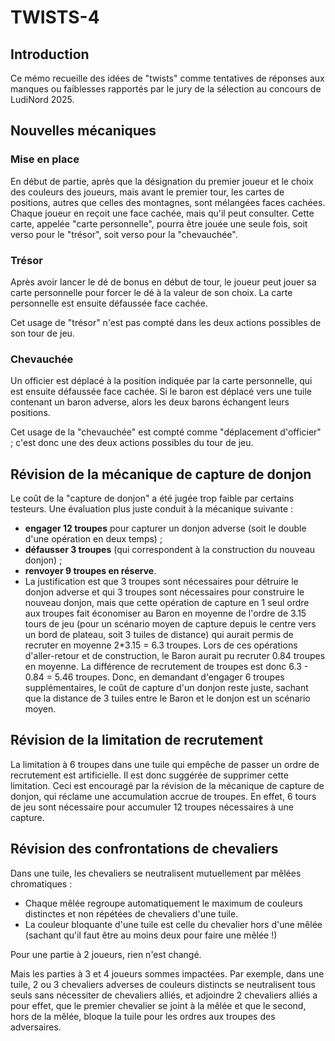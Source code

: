 # TWISTS-4

## Introduction

Ce mémo recueille des idées de "twists" comme tentatives de réponses aux manques ou faiblesses rapportés par le jury de la sélection au concours de LudiNord 2025.

## Nouvelles mécaniques

### Mise en place

En début de partie, après que la désignation du premier joueur et le choix des couleurs des joueurs, mais avant le premier tour, les cartes de positions, autres que celles des montagnes, sont mélangées faces cachées. Chaque joueur en reçoit une face cachée, mais qu'il peut consulter. Cette carte, appelée "carte personnelle", pourra être jouée une seule fois, soit verso pour le "trésor", soit verso pour la "chevauchée".

### Trésor

Après avoir lancer le dé de bonus en début de tour, le joueur peut jouer sa carte personnelle pour forcer le dé à la valeur de son choix. La carte personnelle est ensuite défaussée face cachée.

Cet usage de "trésor" n'est pas compté dans les deux actions possibles de son tour de jeu.

### Chevauchée

Un officier est déplacé à la position indiquée par la carte personnelle, qui est ensuite défaussée face cachée. Si le baron est déplacé vers une tuile contenant un baron adverse, alors les deux barons échangent leurs positions.

Cet usage de la "chevauchée" est compté comme "déplacement d'officier" ; c'est donc une des deux actions possibles du tour de jeu.

## Révision de la mécanique de capture de donjon

Le coût de la "capture de donjon" a été jugée trop faible par certains testeurs. Une évaluation plus juste conduit à la mécanique suivante :

- **engager 12 troupes** pour capturer un donjon adverse (soit le double d'une opération en deux temps) ;
- **défausser 3 troupes** (qui correspondent à la construction du nouveau donjon) ;
- **renvoyer 9 troupes en réserve**.
- La justification est que 3 troupes sont nécessaires pour détruire le donjon adverse et qui 3 troupes sont nécessaires pour construire le nouveau donjon, mais que cette opération de capture en 1 seul ordre aux troupes fait économiser au Baron en moyenne de l'ordre de 3.15 tours de jeu (pour un scénario moyen de capture depuis le centre vers un bord de plateau, soit 3 tuiles de distance) qui aurait permis de recruter en moyenne 2*3.15 = 6.3 troupes. Lors de ces opérations d'aller-retour et de construction, le Baron aurait pu recruter 0.84 troupes en moyenne. La différence de recrutement de troupes est donc 6.3 - 0.84 = 5.46 troupes. Donc, en demandant d'engager 6 troupes supplémentaires, le coût de capture d'un donjon reste juste, sachant que la distance de 3 tuiles entre le Baron et le donjon est un scénario moyen.

## Révision de la limitation de recrutement

La limitation à 6 troupes dans une tuile qui empêche de passer un ordre de recrutement est artificielle. Il est donc suggérée de supprimer cette limitation. Ceci est encouragé par la révision de la mécanique de capture de donjon, qui réclame une accumulation accrue de troupes. En effet, 6 tours de jeu sont nécessaire pour accumuler 12 troupes nécessaires à une capture.

## Révision des confrontations de chevaliers

Dans une tuile, les chevaliers se neutralisent mutuellement par mêlées chromatiques :

- Chaque mêlée regroupe automatiquement le maximum de couleurs distinctes et non répétées de chevaliers d'une tuile.
- La couleur bloquante d'une tuile est celle du chevalier hors d'une mêlée (sachant qu'il faut être au moins deux pour faire une mêlée !)

Pour une partie à 2 joueurs, rien n'est changé. 

Mais les parties à 3 et 4 joueurs sommes impactées. Par exemple, dans une tuile, 2 ou 3 chevaliers adverses de couleurs distincts se neutralisent tous seuls sans nécessiter de chevaliers alliés, et adjoindre 2 chevaliers alliés a pour effet, que le premier chevalier se joint à la mêlée et que le second, hors de la mêlée, bloque la tuile pour les ordres aux troupes des adversaires.
